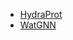 - [HydraProt](https://github.com/azamanos/HydraProt)
- [WatGNN](https://github.com/shadow1229/WatGNN)